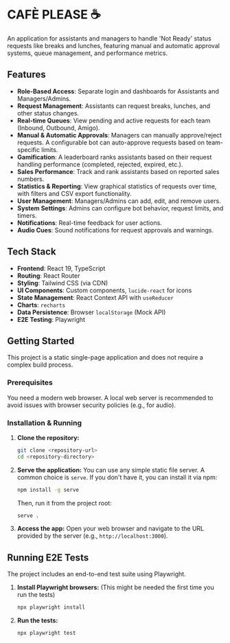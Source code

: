 # CAFÈ PLEASE ☕️

An application for assistants and managers to handle 'Not Ready' status requests like breaks and lunches, featuring manual and automatic approval systems, queue management, and performance metrics.

## Features

-   **Role-Based Access**: Separate login and dashboards for Assistants and Managers/Admins.
-   **Request Management**: Assistants can request breaks, lunches, and other status changes.
-   **Real-time Queues**: View pending and active requests for each team (Inbound, Outbound, Amigo).
-   **Manual & Automatic Approvals**: Managers can manually approve/reject requests. A configurable bot can auto-approve requests based on team-specific limits.
-   **Gamification**: A leaderboard ranks assistants based on their request handling performance (completed, rejected, expired, etc.).
-   **Sales Performance**: Track and rank assistants based on reported sales numbers.
-   **Statistics & Reporting**: View graphical statistics of requests over time, with filters and CSV export functionality.
-   **User Management**: Managers/Admins can add, edit, and remove users.
-   **System Settings**: Admins can configure bot behavior, request limits, and timers.
-   **Notifications**: Real-time feedback for user actions.
-   **Audio Cues**: Sound notifications for request approvals and warnings.

## Tech Stack

-   **Frontend**: React 19, TypeScript
-   **Routing**: React Router
-   **Styling**: Tailwind CSS (via CDN)
-   **UI Components**: Custom components, `lucide-react` for icons
-   **State Management**: React Context API with `useReducer`
-   **Charts**: `recharts`
-   **Data Persistence**: Browser `localStorage` (Mock API)
-   **E2E Testing**: Playwright

## Getting Started

This project is a static single-page application and does not require a complex build process.

### Prerequisites

You need a modern web browser. A local web server is recommended to avoid issues with browser security policies (e.g., for audio).

### Installation & Running

1.  **Clone the repository:**
    ```bash
    git clone <repository-url>
    cd <repository-directory>
    ```

2.  **Serve the application:**
    You can use any simple static file server. A common choice is `serve`. If you don't have it, you can install it via npm:
    ```bash
    npm install -g serve
    ```
    Then, run it from the project root:
    ```bash
    serve .
    ```

3.  **Access the app:**
    Open your web browser and navigate to the URL provided by the server (e.g., `http://localhost:3000`).

## Running E2E Tests

The project includes an end-to-end test suite using Playwright.

1.  **Install Playwright browsers:**
    (This might be needed the first time you run the tests)
    ```bash
    npx playwright install
    ```

2.  **Run the tests:**
    ```bash
    npx playwright test
    ```
